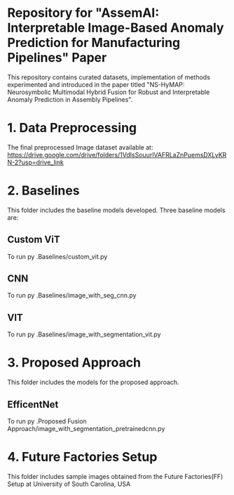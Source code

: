 # Repository for "AssemAI: Interpretable Image-Based Anomaly Prediction for Manufacturing Pipelines" Paper
This repository contains curated datasets, implementation of methods experimented and introduced in the paper titled "NS-HyMAP: Neurosymbolic Multimodal Hybrid Fusion for Robust and Interpretable Anomaly Prediction in Assembly Pipelines".

# 1. Data Preprocessing #

The final preprocessed Image dataset available at: https://drive.google.com/drive/folders/1VdIsSouurlVAFRLaZnPuemsDXLyKRN-2?usp=drive_link


# 2. Baselines # 

This folder includes the baseline models developed.
Three baseline models are:

## Custom ViT ##
To run py .Baselines/custom_vit.py

## CNN ##
To run py .Baselines/image_with_seg_cnn.py

## VIT ##
To run py .Baselines/image_with_segmentation_vit.py

# 3. Proposed  Approach #

This folder includes the models for the proposed approach.

## EfficentNet ##
To run py .Proposed Fusion Approach/image_with_segmentation_pretrainedcnn.py



# 4. Future Factories Setup #
This folder includes sample images obtained from the Future Factories(FF) Setup at University of South Carolina, USA
